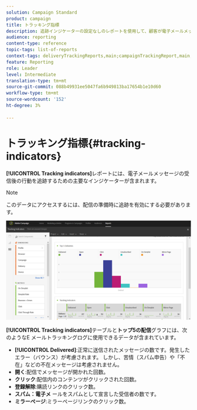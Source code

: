 ```yaml
---
solution: Campaign Standard
product: campaign
title: トラッキング指標
description: 追跡インジケーターの設定なしのレポートを使用して、顧客が電子メールメッセージを受信したときの行動を把握します。
audience: reporting
content-type: reference
topic-tags: list-of-reports
context-tags: deliveryTrackingReports,main;campaignTrackingReport,main;programTrackingReport,main
feature: Reporting
role: Leader
level: Intermediate
translation-type: tm+mt
source-git-commit: 088b49931ee5047fa6b949813ba17654b1e10d60
workflow-type: tm+mt
source-wordcount: '152'
ht-degree: 3%

---
```



# トラッキング指標{#tracking-indicators}

**[!UICONTROL Tracking indicators]**&#x200B;レポートには、電子メールメッセージの受信後の行動を追跡するための主要なインジケーターが含まれます。

>[!NOTE]
>
>このデータにアクセスするには、配信の準備時に追跡を有効にする必要があります。

![](assets/delivery_reports_2.png)

**[!UICONTROL Tracking indicators]**&#x200B;テーブルと&#x200B;**トップ5の配信**&#x200B;グラフには、次のようなE メールトラッキングログに使用できるデータが含まれています。

* **[!UICONTROL Delivered]**:正常に送信されたメッセージの数です。発生したエラー（バウンス）が考慮されます。 しかし、苦情（スパム申告）や「不在」などの不在メッセージは考慮されません。
* **開く**:配信でメッセージが開かれた回数。
* **クリック**:配信内のコンテンツがクリックされた回数。
* **登録解除**:購読リンクのクリック数。
* **スパム：電子メ** ールをスパムとして宣言した受信者の数です。
* **ミラーページ**:ミラーページリンクのクリック数。

